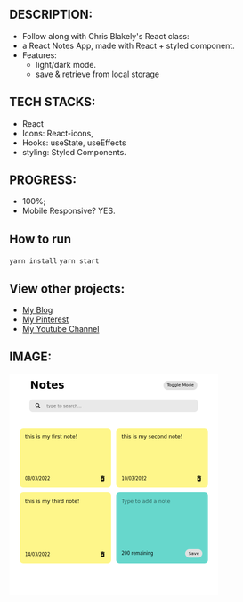 ## DESCRIPTION:
- Follow along with Chris Blakely's React class: 
- a React Notes App, made with React + styled component.
- Features: 
    - light/dark mode.
    - save & retrieve from local storage


## TECH STACKS:
- React
- Icons: React-icons,
- Hooks: useState, useEffects
- styling: Styled Components.

## PROGRESS:
- 100%;
- Mobile Responsive? YES.

## How to run
`yarn install`
`yarn start`

## View other projects:
- [My Blog](https://hashnode.com/@marizoo)
- [My Pinterest](https://pin.it/16vGwjy)
- [My Youtube Channel](https://www.youtube.com/channel/UCfkbnM9WvHD3mjecBiGHCBQ/playlists)


## IMAGE:
![Screenshot of the App](./screenshots/61.react-app-notes-app.png)

